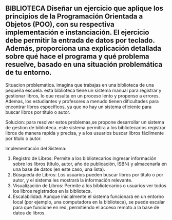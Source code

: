 BIBLIOTECA
Diseñar un ejercicio que aplique los principios de la Programación 
Orientada a Objetos (POO), con su respectiva implementación e 
instanciación. El ejercicio debe permitir la entrada de datos por 
teclado. Además, proporciona una explicación detallada sobre qué 
hace el programa y qué problema resuelve, basado en una situación 
problemática de tu entorno. 
------------------------------------------
Situacion problematica.
imagina que trabajas en una biblioteca de una pequeña escuela. esta biblioteca tiene un sistema manual para registrar y gestionar libros,
lo que resulta en un proceso lento y propenso a errores. Ademas, los estudiantes y profesores a menudo tienen dificultades para encontrar
libros especificos, ya que no hay un sistema eficiente para buscar libros por titulo o autor.

Solucion:
para resolver estos problemas,se propone desarrollar un sistema de gestion de biblioteca.
este sistema permitira a los bibliotecarios registrar libros de manera rapida y precisa, y a los usuarios buscar libros fácilmente
por título o autor.

Implementación del Sistema:

1. Registro de Libros: Permite a los bibliotecarios ingresar información sobre los libros (título, autor, año de publicación, ISBN)
y almacenarla en una base de datos (en este caso, una lista).
2. Búsqueda de Libros: Los usuarios pueden buscar libros por título o por autor, y el sistema les mostrará la información relevante.
3. Visualización de Libros: Permite a los bibliotecarios o usuarios ver todos los libros registrados en la biblioteca.
4. Escalabilidad: Aunque inicialmente el sistema funcionará en un entorno local (por ejemplo, una computadora en la biblioteca),
se puede escalar para que funcione en red, permitiendo el acceso remoto a la base de datos de libros.

